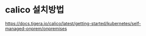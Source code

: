# calico 설치방법

https://docs.tigera.io/calico/latest/getting-started/kubernetes/self-managed-onprem/onpremises

